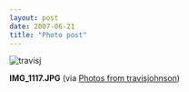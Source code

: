 ```yaml
---
layout: post
date: 2007-06-21
title: "Photo post"
---
```

![travisj](/images/fde1e47f44039957877a89b4f3de526b2396375d2415fb8f6e321735a4f13a0c.jpg)

<b>IMG_1117.JPG</b> (via <a href="http://www.flickr.com/photos/travisjohnson/578683474/">Photos from travisjohnson</a>)
